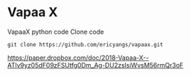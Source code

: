 # Vapaa X
VapaaX python code
Clone code

    git clone https://github.com/ericyangs/vapaax.git

https://paper.dropbox.com/doc/2018-Vapaa-X--ATlv9yz05dF09zFSUtfg0Dm_Ag-DU2zsIsiWvsM56rmQr3oF
